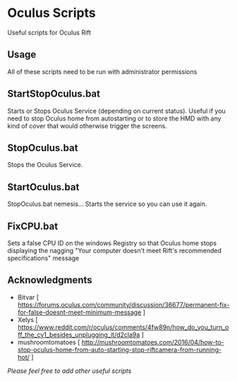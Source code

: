 # Oculus Scripts
Useful scripts for Oculus Rift

## Usage
All of these scripts need to be run with administrator permissions

## StartStopOculus.bat
Starts or Stops Oculus Service (depending on current status).  Useful if you need to stop Oculus home from autostarting or to store the HMD with any kind of cover that would otherwise trigger the screens.

## StopOculus.bat

Stops the Oculus Service.

## StartOculus.bat

StopOculus.bat nemesis... Starts the service so you can use it again.

## FixCPU.bat

Sets a false CPU ID on the windows Registry so that Oculus home stops displaying the nagging "Your computer doesn't meet Rift's recommended specifications" message

## Acknowledgments
 - Bitvar [ https://forums.oculus.com/community/discussion/36677/permanent-fix-for-false-doesnt-meet-minimum-message ]
 - Xelys [ https://www.reddit.com/r/oculus/comments/4fw89n/how_do_you_turn_off_the_cv1_besides_unplugging_it/d2cla9a ]
 - mushroomtomatoes [ http://mushroomtomatoes.com/2016/04/how-to-stop-oculus-home-from-auto-starting-stop-riftcamera-from-running-hot/ ] 
 

*Please feel free to add other useful scripts*
